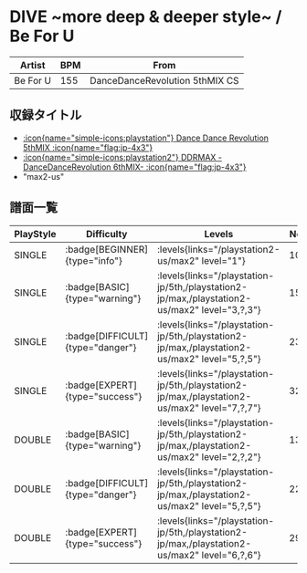 # DIVE \~more deep & deeper style\~ / Be For U

|Artist|BPM|From|
|------|---|----|
|Be For U|155|DanceDanceRevolution 5thMIX CS|

## 収録タイトル

- [:icon{name="simple-icons:playstation"} Dance Dance Revolution 5thMIX :icon{name="flag:jp-4x3"}](/playstation-jp/5th)
- [:icon{name="simple-icons:playstation2"} DDRMAX -DanceDanceRevolution 6thMIX- :icon{name="flag:jp-4x3"}](/playstation2-jp/max)
- "max2-us"

## 譜面一覧

|PlayStyle|Difficulty|Levels|Notes|Movie|
|---------|----------|------|-----|-----|
|SINGLE| :badge[BEGINNER]{type="info"}| :levels{links="/playstation2-us/max2" level="1"}|103/0||
|SINGLE| :badge[BASIC]{type="warning"}| :levels{links="/playstation-jp/5th,/playstation2-jp/max,/playstation2-us/max2" level="3,?,3"}|154/0||
|SINGLE| :badge[DIFFICULT]{type="danger"}| :levels{links="/playstation-jp/5th,/playstation2-jp/max,/playstation2-us/max2" level="5,?,5"}|230/0||
|SINGLE| :badge[EXPERT]{type="success"}| :levels{links="/playstation-jp/5th,/playstation2-jp/max,/playstation2-us/max2" level="7,?,7"}|322/0||
|DOUBLE| :badge[BASIC]{type="warning"}| :levels{links="/playstation-jp/5th,/playstation2-jp/max,/playstation2-us/max2" level="2,?,2"}|137/0||
|DOUBLE| :badge[DIFFICULT]{type="danger"}| :levels{links="/playstation-jp/5th,/playstation2-jp/max,/playstation2-us/max2" level="5,?,5"}|228/0||
|DOUBLE| :badge[EXPERT]{type="success"}| :levels{links="/playstation-jp/5th,/playstation2-jp/max,/playstation2-us/max2" level="6,?,6"}|293/0||
